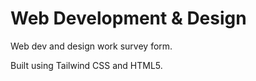 # Web Development & Design

Web dev and design work survey form.

Built using Tailwind CSS and HTML5.

